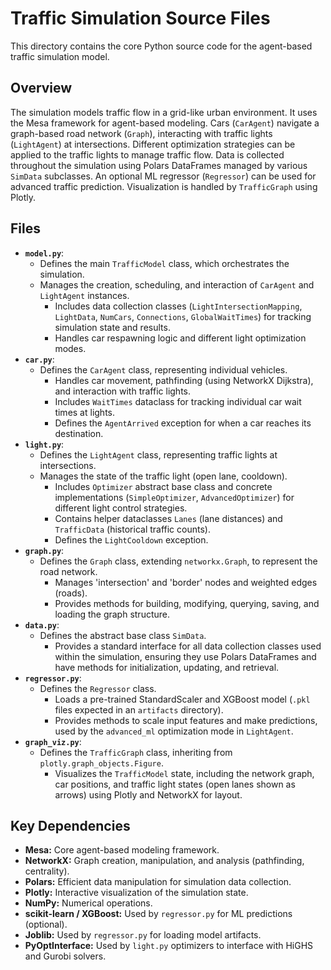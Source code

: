 # Traffic Simulation Source Files

This directory contains the core Python source code for the agent-based traffic simulation model.

## Overview

The simulation models traffic flow in a grid-like urban environment. It uses the Mesa framework for agent-based modeling. Cars (`CarAgent`) navigate a graph-based road network (`Graph`), interacting with traffic lights (`LightAgent`) at intersections. Different optimization strategies can be applied to the traffic lights to manage traffic flow. Data is collected throughout the simulation using Polars DataFrames managed by various `SimData` subclasses. An optional ML regressor (`Regressor`) can be used for advanced traffic prediction. Visualization is handled by `TrafficGraph` using Plotly.

## Files

* **`model.py`**:
  * Defines the main `TrafficModel` class, which orchestrates the simulation.
  * Manages the creation, scheduling, and interaction of `CarAgent` and `LightAgent` instances.
    * Includes data collection classes (`LightIntersectionMapping`, `LightData`, `NumCars`, `Connections`, `GlobalWaitTimes`) for tracking simulation state and results.
    * Handles car respawning logic and different light optimization modes.
* **`car.py`**:
  * Defines the `CarAgent` class, representing individual vehicles.
    * Handles car movement, pathfinding (using NetworkX Dijkstra), and interaction with traffic lights.
    * Includes `WaitTimes` dataclass for tracking individual car wait times at lights.
    * Defines the `AgentArrived` exception for when a car reaches its destination.
* **`light.py`**:
  * Defines the `LightAgent` class, representing traffic lights at intersections.
  * Manages the state of the traffic light (open lane, cooldown).
    * Includes `Optimizer` abstract base class and concrete implementations (`SimpleOptimizer`, `AdvancedOptimizer`) for different light control strategies.
    * Contains helper dataclasses `Lanes` (lane distances) and `TrafficData` (historical traffic counts).
    * Defines the `LightCooldown` exception.
* **`graph.py`**:
  * Defines the `Graph` class, extending `networkx.Graph`, to represent the road network.
    * Manages 'intersection' and 'border' nodes and weighted edges (roads).
    * Provides methods for building, modifying, querying, saving, and loading the graph structure.
* **`data.py`**:
  * Defines the abstract base class `SimData`.
    * Provides a standard interface for all data collection classes used within the simulation, ensuring they use Polars DataFrames and have methods for initialization, updating, and retrieval.
* **`regressor.py`**:
  * Defines the `Regressor` class.
    * Loads a pre-trained StandardScaler and XGBoost model (`.pkl` files expected in an `artifacts` directory).
    * Provides methods to scale input features and make predictions, used by the `advanced_ml` optimization mode in `LightAgent`.
* **`graph_viz.py`**:
  * Defines the `TrafficGraph` class, inheriting from `plotly.graph_objects.Figure`.
    * Visualizes the `TrafficModel` state, including the network graph, car positions, and traffic light states (open lanes shown as arrows) using Plotly and NetworkX for layout.

## Key Dependencies

* **Mesa:** Core agent-based modeling framework.
* **NetworkX:** Graph creation, manipulation, and analysis (pathfinding, centrality).
* **Polars:** Efficient data manipulation for simulation data collection.
* **Plotly:** Interactive visualization of the simulation state.
* **NumPy:** Numerical operations.
* **scikit-learn / XGBoost:** Used by `regressor.py` for ML predictions (optional).
* **Joblib:** Used by `regressor.py` for loading model artifacts.
* **PyOptInterface:** Used by `light.py` optimizers to interface with HiGHS and Gurobi solvers.